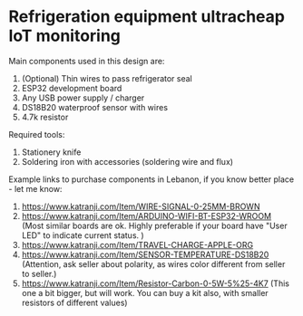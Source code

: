 # Refrigeration equipment ultracheap IoT monitoring

Main components used in this design are:

1. (Optional) Thin wires to pass refrigerator seal
2. ESP32 development board
3. Any USB power supply / charger
4. DS18B20 waterproof sensor with wires
5. 4.7k resistor

Required tools:
1. Stationery knife
2. Soldering iron with accessories (soldering wire and flux)

Example links to purchase components in Lebanon, if you know better place - let me know:
1. https://www.katranji.com/Item/WIRE-SIGNAL-0-25MM-BROWN
2. https://www.katranji.com/Item/ARDUINO-WIFI-BT-ESP32-WROOM (Most similar boards are ok. Highly preferable if your board have "User LED" to indicate current status. )
3. https://www.katranji.com/Item/TRAVEL-CHARGE-APPLE-ORG
4. https://www.katranji.com/Item/SENSOR-TEMPERATURE-DS18B20 (Attention, ask seller about polarity, as wires color different from seller to seller.)
5. https://www.katranji.com/Item/Resistor-Carbon-0-5W-5%25-4K7 (This one a bit bigger, but will work. You can buy a kit also, with smaller resistors of different values)
